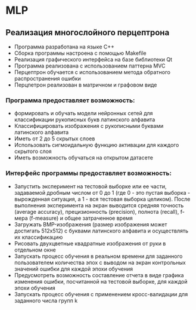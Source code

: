 # MLP

## Реализация многослойного перцептрона

- Программа разработана на языке C++
- Сборка программы настроена с помощью Makefile
- Реализация графического интерфейса на базе библиотеки Qt
- Программа реализована с использованием паттерна MVC
- Перцептрон обучается с использованием метода обратного распространения ошибки
- Перцпетрон реализован в матричном и графовом виде

### Программа предоставляет возможность:
- формировать и обучать модели нейронных сетей для классификации рукописных букв латинского алфавита
- Классифицировать изображения с рукописными буквами латинского алфавита
- Иметь от 2 до 5 скрытых слоев
- Использовать сигмоидальную функцию активации для каждого скрытого слоя
- Иметь возможность обучаться на открытом датасете

### Интерфейс программы предоставляет возможность:
- Запустить эксперимент на тестовой выборке или ее части, задаваемой дробным числом от 0 до 1 (где 0 - это пустая выборка - вырожденная ситуация, а 1 - вся тестовая выборка целиком). После выполнения эксперимента на экран выводится средняя точность (average accuracy), прецизионность (precision), полнота (recall), f-мера (f-measure) и общее затраченное время
- Загружать BMP-изображения (размер изображения может достигать 512x512) с буквами латинского алфавита и осуществлять их классификацию
- Рисовать двухцветные квадратные изображения от руки в отдельном окне
- Запускать процесс обучения в реальном времени для заданного пользователем количества эпох с выводом на экран контрольных значений ошибки для каждой эпохи обучения
- Предусмотреть возможность составление отчета в виде графика изменения ошибки, посчитанной на тестовой выборке, для каждой эпохи обучения
- Запускать процесс обучения с применением кросс-валидации для заданного числа групп k
